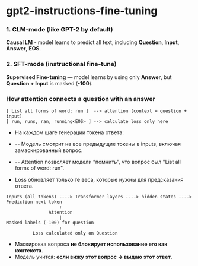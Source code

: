 # gpt2-instructions-fine-tuning


### 1. CLM-mode (like GPT-2 by default)

**Causal LM** - model learns to predict all text, including **Question**, **Input**, **Answer**, **EOS**.


### 2. SFT-mode (instructional fine-tune)

**Supervised Fine-tuning** — model learns by using only **Answer**, but **Question + Input** is masked (**-100**).


### How attention connects a question with an answer
```
[ List all forms of word: run ]  --> attention (context = question + input)
[ run, runs, ran, running<EOS> ] --> calculate loss only here
```

* На каждом шаге генерации токена ответа:

* -- Модель смотрит на все предыдущие токены в inputs, включая замаскированный вопрос.

* -- Attention позволяет модели “помнить”, что вопрос был "List all forms of word: run".

* Loss обновляет только те веса, которые нужны для предсказания ответа.
```
Inputs (all tokens) ----> Transformer layers ----> hidden states ----> Prediction next token
                    ↑
                Attention
                    |
Masked labels (-100) for question
                    ↓
          Loss calculated only on Question
```

* Маскировка вопроса **не блокирует использование его как контекста**.
* Модель учится: **если вижу этот вопрос → выдаю этот ответ**.

